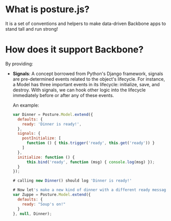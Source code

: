 # What is posture.js?

It is a set of conventions and helpers to make data-driven Backbone apps to stand tall and run strong!

# How does it support Backbone?

By providing:

* __Signals__: 
  A concept borrowed from Python's Django framework, signals are pre-determined events related to the object's lifecycle. For instance, a Model has three important events in its lifecycle: initialize, save, and destroy. With signals, we can hook other logic into the lifecycle immediately before or after any of these events.

  An example:
  ```javascript
  var Dinner = Posture.Model.extend({
    defaults: {
      ready: 'Dinner is ready!',
    },
    signals: {
      postInitialize: [
        function () { this.trigger('ready', this.get('ready')) }
      ]
    },
    initialize: function () {
        this.bind('ready', function (msg) { console.log(msg) });
    }
  });

  # calling new Dinner() should log 'Dinner is ready!'

  # Now let's make a new kind of dinner with a different ready message.
  var Zuppe = Posture.Model.extend({
    defaults: {
      ready: "Soup's on!"
    }
  }, null, Dinner);
  ```